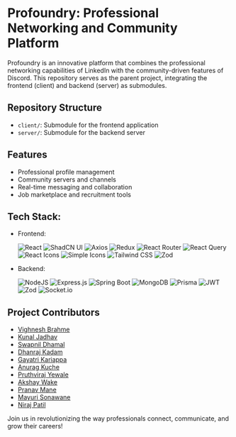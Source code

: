 # Profoundry: Professional Networking and Community Platform

Profoundry is an innovative platform that combines the professional networking capabilities of LinkedIn with the community-driven features of Discord. This repository serves as the parent project, integrating the frontend (client) and backend (server) as submodules.

## Repository Structure
- `client/`: Submodule for the frontend application
- `server/`: Submodule for the backend server

## Features
- Professional profile management
- Community servers and channels
- Real-time messaging and collaboration
- Job marketplace and recruitment tools

## Tech Stack: 
- Frontend:

    ![React](https://img.shields.io/badge/react-black?style=for-the-badge&logo=react&logoColor=%2361DAFB)
    ![ShadCN UI](https://img.shields.io/badge/ShadCN_UI-black?style=for-the-badge&logo=ShadCN_UI&logoColor=white)
    ![Axios](https://img.shields.io/badge/axios-black?style=for-the-badge&logo=axios&logoColor=%235E92F3)
    ![Redux](https://img.shields.io/badge/redux-black?style=for-the-badge&logo=redux&logoColor=%23593D88)
    ![React Router](https://img.shields.io/badge/React_Router-black?style=for-the-badge&logo=react-router&logoColor=CA4245)
    ![React Query](https://img.shields.io/badge/react_query-black?style=for-the-badge&logo=react%20query&logoColor=%23FF0080)
    ![React Icons](https://img.shields.io/badge/react_icons-black?style=for-the-badge&logo=react_icons&logoColor=%23007ec6)
    ![Simple Icons](https://img.shields.io/badge/simple_icons-black?style=for-the-badge&logo=simpleicons&logoColor=white)
    ![Tailwind CSS](https://img.shields.io/badge/tailwind_css-black?style=for-the-badge&logo=tailwindcss&logoColor=white)
    ![Zod](https://img.shields.io/badge/zod-black.svg?style=for-the-badge&logo=zod&logoColor=3068b7)
- Backend:

    ![NodeJS](https://img.shields.io/badge/node.js-black?style=for-the-badge&logo=node.js&logoColor=3C873A)
    ![Express.js](https://img.shields.io/badge/express.js-black.svg?style=for-the-badge&logo=express&logoColor=%2361DAFB)
    ![Spring Boot](https://img.shields.io/badge/Spring%20Boot-000000?style=for-the-badge&logo=springboot&logoColor=6DB33F)
    ![MongoDB](https://img.shields.io/badge/MongoDB-black.svg?style=for-the-badge&logo=mongodb&logoColor=00ED64)
    ![Prisma](https://img.shields.io/badge/Prisma-black.svg?style=for-the-badge&logo=prisma&logoColor=white)
    ![JWT](https://img.shields.io/badge/JWT-black?style=for-the-badge&logo=JSON%20web%20tokens)
    ![Zod](https://img.shields.io/badge/zod-black.svg?style=for-the-badge&logo=zod&logoColor=3068b7)
    ![Socket.io](https://img.shields.io/badge/Socket.io-%23010101.svg?style=for-the-badge&logo=socket.io&logoColor=white)

## Project Contributors
- [Vighnesh Brahme](https://github.com/ThePhoenix08)
- [Kunal Jadhav](https://github.com/712Kunal)
- [Swapnil Dhamal](https://github.com/Swapnil-Dhamal)
- [Dhanraj Kadam](https://github.com/Drkadam07)
- [Gayatri Kariappa]()
- [Anurag Kuche](https://github.com/Anurag-Kuche)
- [Pruthviraj Yewale](https://github.com/rajyewale99)
- [Akshay Wake](https://github.com/AkshayWake123)
- [Pranav Mane](https://github.com/Pranavmane26)
- [Mayuri Sonawane](https://github.com/mayuri2256)
- [Niraj Patil]()

Join us in revolutionizing the way professionals connect, communicate, and grow their careers!
